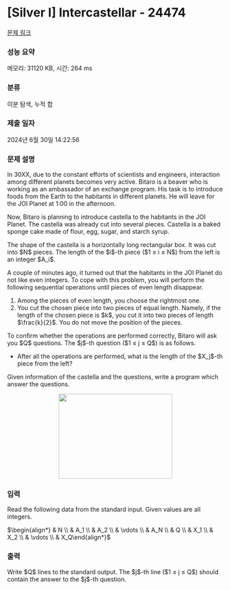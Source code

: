 # [Silver I] Intercastellar - 24474 

[문제 링크](https://www.acmicpc.net/problem/24474) 

### 성능 요약

메모리: 31120 KB, 시간: 264 ms

### 분류

이분 탐색, 누적 합

### 제출 일자

2024년 6월 30일 14:22:56

### 문제 설명

<p>In 30XX, due to the constant efforts of scientists and engineers, interaction among different planets becomes very active. Bitaro is a beaver who is working as an ambassador of an exchange program. His task is to introduce foods from the Earth to the habitants in different planets. He will leave for the JOI Planet at 1:00 in the afternoon.</p>

<p>Now, Bitaro is planning to introduce castella to the habitants in the JOI Planet. The castella was already cut into several pieces. Castella is a baked sponge cake made of flour, egg, sugar, and starch syrup.</p>

<p>The shape of the castella is a horizontally long rectangular box. It was cut into $N$ pieces. The length of the $i$-th piece ($1 ≤ i ≤ N$) from the left is an integer $A_i$.</p>

<p>A couple of minutes ago, it turned out that the habitants in the JOI Planet do not like even integers. To cope with this problem, you will perform the following sequential operations until pieces of even length disappear.</p>

<ol>
	<li>Among the pieces of even length, you choose the rightmost one.</li>
	<li>You cut the chosen piece into two pieces of equal length. Namely, if the length of the chosen piece is $k$, you cut it into two pieces of length $\frac{k}{2}$. You do not move the position of the pieces.</li>
</ol>

<p>To confirm whether the operations are performed correctly, Bitaro will ask you $Q$ questions. The $j$-th question ($1 ≤ j ≤ Q$) is as follows.</p>

<ul>
	<li>After all the operations are performed, what is the length of the $X_j$-th piece from the left?</li>
</ul>

<p>Given information of the castella and the questions, write a program which answer the questions.</p>

<p style="text-align: center;"><img alt="" src="" style="width: 264px; height: 198px;"></p>

### 입력 

 <p>Read the following data from the standard input. Given values are all integers.</p>

<p>$\begin{align*} & N \\ & A_1 \\ & A_2 \\ & \vdots \\ & A_N \\ & Q \\ & X_1 \\ & X_2 \\ & \vdots \\ & X_Q\end{align*}$</p>

### 출력 

 <p>Write $Q$ lines to the standard output. The $j$-th line ($1 ≤ j ≤ Q$) should contain the answer to the $j$-th question.</p>

